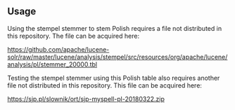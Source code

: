 ## Usage

Using the stempel stemmer to stem Polish requires a file not distributed in this repository.  The file can be acquired here:

https://github.com/apache/lucene-solr/raw/master/lucene/analysis/stempel/src/resources/org/apache/lucene/analysis/pl/stemmer_20000.tbl

Testing the stempel stemmer using this Polish table also requires another file not distributed in this repository.  This file can be acquired here:

https://sjp.pl/slownik/ort/sjp-myspell-pl-20180322.zip
